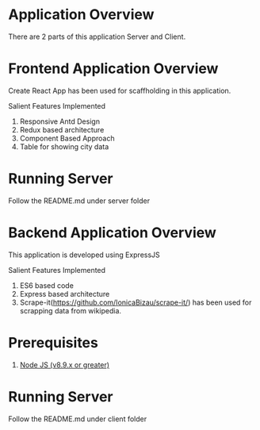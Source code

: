 # Application Overview

There are 2 parts of this application Server and Client.

# Frontend Application Overview

Create React App  has been used for scaffholding in this application.

Salient Features Implemented
1. Responsive Antd Design
2. Redux based architecture
3. Component Based Approach
4. Table for showing city data

# Running Server
Follow the README.md under server folder

# Backend Application Overview

This application is developed using ExpressJS

Salient Features Implemented
1. ES6 based code
2. Express based architecture
3. Scrape-it(<https://github.com/IonicaBizau/scrape-it/>) has been used for scrapping data from wikipedia.

# Prerequisites
1. [Node JS (v8.9.x or greater)](<https://nodejs.org/en/download/>)

# Running Server
Follow the README.md under client folder
